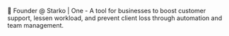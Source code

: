🚀 Founder @ Starko | One - A tool for businesses to boost customer support, lessen workload, and prevent client loss through automation and team management.
